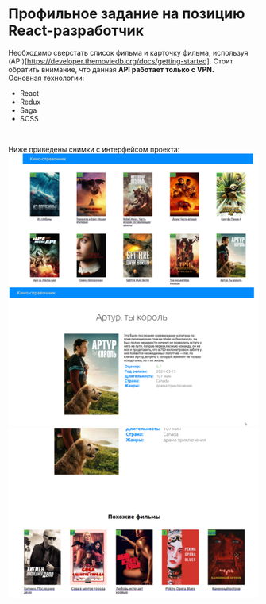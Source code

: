 # Профильное задание на позицию React-разработчик

Необходимо сверстать список фильма и карточку фильма, используя (API)[https://developer.themoviedb.org/docs/getting-started]. Стоит обратить внимание, что данная __API работает только с VPN.__</br>
Основная технологии: 
- React
- Redux
- Saga
- SCSS

</br>

Ниже приведены снимки с интерфейсом проекта:
![Пример 1](./img/image4.png)</br>
![Пример 2](./img/image5.png)</br>
![Пример 3](./img/image6.png)</br>
